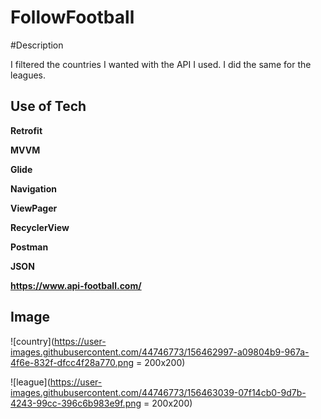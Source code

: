 # FollowFootball
 

#Description

I filtered the countries I wanted with the API I used. 
I did the same for the leagues.


## Use of Tech

**Retrofit**

**MVVM**

**Glide**

**Navigation**

**ViewPager**

**RecyclerView**

**Postman**

**JSON**


__https://www.api-football.com/__

## Image

![country](https://user-images.githubusercontent.com/44746773/156462997-a09804b9-967a-4f6e-832f-dfcc4f28a770.png = 200x200)

![league](https://user-images.githubusercontent.com/44746773/156463039-07f14cb0-9d7b-4243-99cc-396c6b983e9f.png = 200x200)


